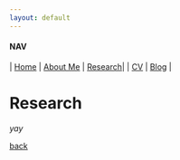 ```yaml
---
layout: default
---
```

#### NAV

| [Home](./index.html) | [About Me](./about.html) | [Research](./research.html)|
| [CV](./cv.html)      | [Blog](./blog.html)      | 



# Research


_yay_







[back](./)
